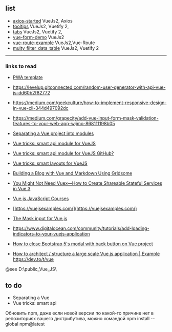 ## list 
- [axios-started](axios-started/README.md) VueJs2, Axios
- [tooltips](tooltips/README.md) VueJs2, Vuetify 2,
- [tabs](tabs/README.md) VueJs2, Vuetify 2,
- [vue-form-demo](vue-form-demo/readme.md)   VueJs2
- [vue-route-example](vue-route-example/readme.md) VueJs2,Vue-Route
- [multy_filter_data_table](multy_filter_data_table/vue-form-demo/readme.md)      VueJs2, Vuetify 2
----
### links to read
- [PWA template](https://github.com/vuejs-templates/pwa)
- https://levelup.gitconnected.com/random-user-generator-with-api-vue-js-dd60b2f82772
- https://medium.com/geekculture/how-to-implement-responsive-design-in-vue-cli-344d497092dc
- https://medium.com/grapecity/add-vue-input-form-mask-validation-features-to-your-web-app-wijmo-868111198b05
- [Separating a Vue project into modules](https://xon5.medium.com/splitting-a-vue-pwa-into-modules-d2afa2a0f99c)
- [Vue tricks: smart api module for VueJS](https://itnext.io/vue-tricks-smart-api-module-for-vuejs-b0cae563e67b)
- [Vue tricks: smart api module for VueJS GitHub?](https://github.com/NovoManu/vue-api-module)
- [Vue tricks: smart layouts for VueJS](https://itnext.io/vue-tricks-smart-layouts-for-vuejs-5c61a472b69b)
- [Building a Blog with Vue and Markdown Using Gridsome](https://www.telerik.com/blogs/building-a-blog-with-vue-and-markdown-using-gridsome)
- [You Might Not Need Vuex—How to Create Shareable Stateful Services in Vue 3](https://www.telerik.com/blogs/you-might-not-need-vuex-shareable-stateful-services-in-vue)
- [Vue.js JavaScript Courses](https://vueschool.io/courses?skill=beginner)
- [https://vuejsexamples.com/](https://vuejsexamples.com/)
- [The Mask input for Vue.js](https://vuejs-tips.github.io/vue-the-mask/)

-  https://www.digitalocean.com/community/tutorials/add-loading-indicators-to-your-vuejs-application
- [How to close Bootstrap 5's modal with back button on Vue project](https://dev.to/jprumekso/how-to-close-bootstrap-5-s-modal-with-back-button-on-vue-project-2enc#:~:text=Identifying%20the%20state%20of)
- [How to architect / structure a large scale Vue.js application | Example](https://www.nightprogrammer.com/vue-js/architect-structure-large-scale-vue-js-application-example/)
https://dev.to/t/vue

@see D:\public\_Vue_JS\

## to do
 - Separating a Vue 
 - Vue tricks: smart api
 
 Обновить npm, даже если новой версии по какой-то причине нет в репозиториях вашего дистрибутива, можно командой npm install --global npm@latest

